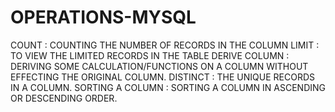 # OPERATIONS-MYSQL
COUNT : COUNTING THE NUMBER OF RECORDS IN THE COLUMN
LIMIT : TO VIEW THE LIMITED RECORDS IN THE TABLE
DERIVE COLUMN : DERIVING SOME CALCULATION/FUNCTIONS ON A COLUMN WITHOUT EFFECTING THE ORIGINAL COLUMN.
DISTINCT : THE UNIQUE RECORDS IN A COLUMN.
SORTING A COLUMN : SORTING A COLUMN IN ASCENDING OR DESCENDING ORDER. 
